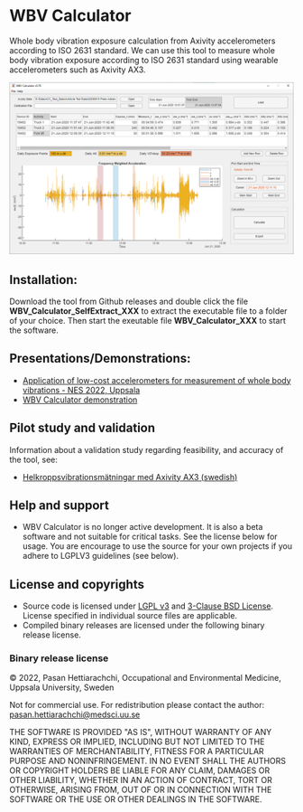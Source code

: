# WBV Calculator
Whole body vibration exposure calculation from Axivity accelerometers according to ISO 2631 standard. We can use this tool to measure whole body vibration exposure according to ISO 2631 standard using wearable accelerometers such as Axivity AX3. 

![User Interface](screenshot.PNG)

## Installation:
Download the tool from Github releases and double click the file **WBV_Calculator_SelfExtract_XXX** to extract the executable file to a folder of your choice. Then start the exeutable file **WBV_Calculator_XXX** to start the software.

## Presentations/Demonstrations:
- [Application of low-cost accelerometers for measurement of whole body vibrations - NES 2022, Uppsala](Application_of_low-cost%20accelerometers_whole_body_vibrations.pdf)
- [WBV Calculator demonstration](WBV_Calculator_demo.mp4)

## Pilot study and validation
Information about a validation study regarding feasibility, and accuracy of the tool, see:
- [Helkroppsvibrationsmätningar med Axivity AX3 (swedish)](https://github.com/Ergo-Tools/WBV_Calculator/files/10878695/Application_of_low-cost.accelerometers_whole_body_vibrations.pdf)

## Help and support
- WBV Calculator is no longer active development. It is also a beta software and not suitable for critical tasks. See the license below for usage. You are encourage to use the source for your own projects if you adhere to LGPLV3 guidelines (see below). 

## License and copyrights
- Source code is licensed under [LGPL v3](./LICENSE.md) and [3-Clause BSD License](https://opensource.org/license/bsd-3-clause/). License specified in individual source files are applicable.
- Compiled binary releases are licensed under the following binary release license.
### Binary release license
© 2022, Pasan Hettiarachchi,
Occupational and Environmental Medicine,
Uppsala University, Sweden

Not for commercial use. For redistribution please contact the author: pasan.hettiarachchi@medsci.uu.se

THE SOFTWARE IS PROVIDED "AS IS", WITHOUT WARRANTY OF ANY KIND, EXPRESS OR IMPLIED, INCLUDING BUT NOT LIMITED TO THE WARRANTIES OF MERCHANTABILITY, FITNESS FOR A PARTICULAR PURPOSE AND NONINFRINGEMENT. IN NO EVENT SHALL THE AUTHORS OR COPYRIGHT HOLDERS BE LIABLE FOR ANY CLAIM, DAMAGES OR OTHER LIABILITY, WHETHER IN AN ACTION OF CONTRACT, TORT OR OTHERWISE, ARISING FROM, OUT OF OR IN CONNECTION WITH THE SOFTWARE OR THE USE OR OTHER DEALINGS IN THE SOFTWARE.

